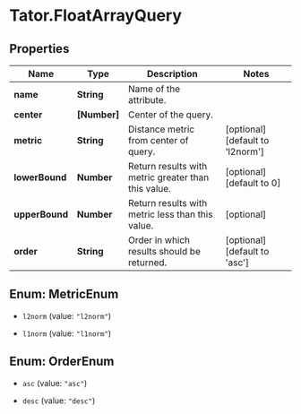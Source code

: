# Tator.FloatArrayQuery

## Properties

Name | Type | Description | Notes
------------ | ------------- | ------------- | -------------
**name** | **String** | Name of the attribute. | 
**center** | **[Number]** | Center of the query. | 
**metric** | **String** | Distance metric from center of query. | [optional] [default to &#39;l2norm&#39;]
**lowerBound** | **Number** | Return results with metric greater than this value. | [optional] [default to 0]
**upperBound** | **Number** | Return results with metric less than this value. | [optional] 
**order** | **String** | Order in which results should be returned. | [optional] [default to &#39;asc&#39;]



## Enum: MetricEnum


* `l2norm` (value: `"l2norm"`)

* `l1norm` (value: `"l1norm"`)





## Enum: OrderEnum


* `asc` (value: `"asc"`)

* `desc` (value: `"desc"`)





